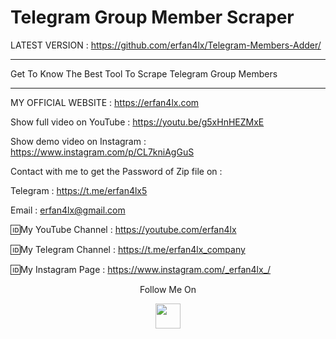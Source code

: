# Telegram Group Member Scraper
LATEST VERSION : https://github.com/erfan4lx/Telegram-Members-Adder/


***
 Get To Know The Best Tool To Scrape Telegram Group Members
***

 MY OFFICIAL WEBSITE : https://erfan4lx.com

Show full video on YouTube : https://youtu.be/g5xHnHEZMxE

Show demo video on Instagram : https://www.instagram.com/p/CL7kniAgGuS

Contact with me to get the Password of Zip file on :

 Telegram : https://t.me/erfan4lx5
  
 Email : erfan4lx@gmail.com

🆔My YouTube Channel : https://youtube.com/erfan4lx

🆔My Telegram Channel : https://t.me/erfan4lx_company

🆔My Instagram Page : https://www.instagram.com/_erfan4lx_/

<p align="center">
  Follow Me On
</p>
<p align="center">
  <a href="https://www.youtube.com/c/erfan4lx?sub_confirmation=1">
    <img src="https://www.iconsdb.com/icons/preview/black/youtube-4-xxl.png" width="40" height="40">
  </a>
</p>
